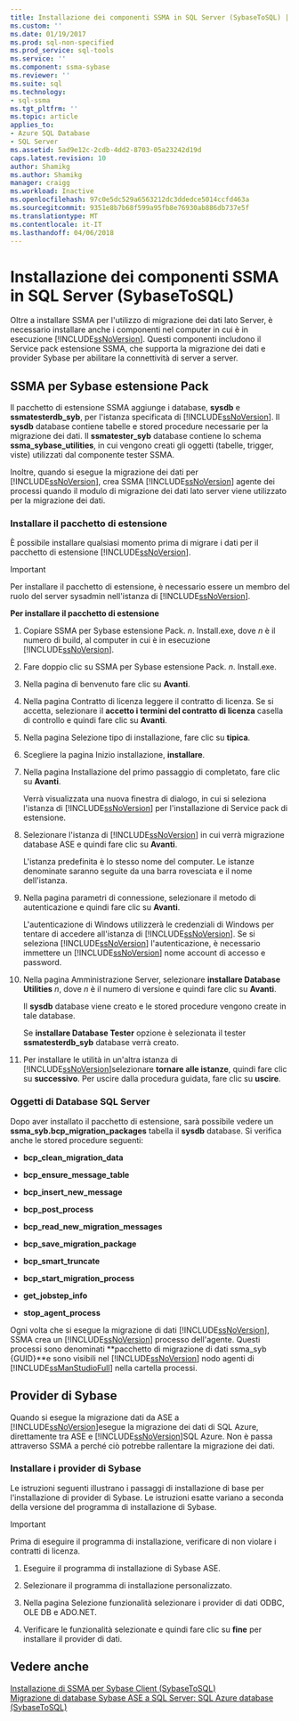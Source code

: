 ```yaml
---
title: Installazione dei componenti SSMA in SQL Server (SybaseToSQL) | Documenti Microsoft
ms.custom: ''
ms.date: 01/19/2017
ms.prod: sql-non-specified
ms.prod_service: sql-tools
ms.service: ''
ms.component: ssma-sybase
ms.reviewer: ''
ms.suite: sql
ms.technology:
- sql-ssma
ms.tgt_pltfrm: ''
ms.topic: article
applies_to:
- Azure SQL Database
- SQL Server
ms.assetid: 5ad9e12c-2cdb-4dd2-8703-05a23242d19d
caps.latest.revision: 10
author: Shamikg
ms.author: Shamikg
manager: craigg
ms.workload: Inactive
ms.openlocfilehash: 97c0e5dc529a6563212dc3ddedce5014ccfd463a
ms.sourcegitcommit: 9351e8b7b68f599a95fb8e76930ab886db737e5f
ms.translationtype: MT
ms.contentlocale: it-IT
ms.lasthandoff: 04/06/2018
---
```

# <a name="installing-ssma-components-on-sql-server-sybasetosql"></a>Installazione dei componenti SSMA in SQL Server (SybaseToSQL)
Oltre a installare SSMA per l'utilizzo di migrazione dei dati lato Server, è necessario installare anche i componenti nel computer in cui è in esecuzione [!INCLUDE[ssNoVersion](../../includes/ssnoversion_md.md)]. Questi componenti includono il Service pack estensione SSMA, che supporta la migrazione dei dati e provider Sybase per abilitare la connettività di server a server.  
  
## <a name="ssma-for-sybase-extension-pack"></a>SSMA per Sybase estensione Pack  
Il pacchetto di estensione SSMA aggiunge i database, **sysdb** e **ssmatesterdb_syb**, per l'istanza specificata di [!INCLUDE[ssNoVersion](../../includes/ssnoversion_md.md)]. Il **sysdb** database contiene tabelle e stored procedure necessarie per la migrazione dei dati. Il **ssmatester_syb** database contiene lo schema **ssma_sybase_utilities**, in cui vengono creati gli oggetti (tabelle, trigger, viste) utilizzati dal componente tester SSMA.  
  
Inoltre, quando si esegue la migrazione dei dati per [!INCLUDE[ssNoVersion](../../includes/ssnoversion_md.md)], crea SSMA [!INCLUDE[ssNoVersion](../../includes/ssnoversion_md.md)] agente dei processi quando il modulo di migrazione dei dati lato server viene utilizzato per la migrazione dei dati.  
  
### <a name="installing-the-extension-pack"></a>Installare il pacchetto di estensione  
È possibile installare qualsiasi momento prima di migrare i dati per il pacchetto di estensione [!INCLUDE[ssNoVersion](../../includes/ssnoversion_md.md)].  
  
> [!IMPORTANT]  
> Per installare il pacchetto di estensione, è necessario essere un membro del ruolo del server sysadmin nell'istanza di [!INCLUDE[ssNoVersion](../../includes/ssnoversion_md.md)].  
  
**Per installare il pacchetto di estensione**  
  
1.  Copiare SSMA per Sybase estensione Pack. *n*. Install.exe, dove *n* è il numero di build, al computer in cui è in esecuzione [!INCLUDE[ssNoVersion](../../includes/ssnoversion_md.md)].  
  
2.  Fare doppio clic su SSMA per Sybase estensione Pack. *n*. Install.exe.  
  
3.  Nella pagina di benvenuto fare clic su **Avanti**.  
  
4.  Nella pagina Contratto di licenza leggere il contratto di licenza. Se si accetta, selezionare il **accetto i termini del contratto di licenza** casella di controllo e quindi fare clic su **Avanti**.  
  
5.  Nella pagina Selezione tipo di installazione, fare clic su **tipica**.  
  
6.  Scegliere la pagina Inizio installazione, **installare**.  
  
7.  Nella pagina Installazione del primo passaggio di completato, fare clic su **Avanti**.  
  
    Verrà visualizzata una nuova finestra di dialogo, in cui si seleziona l'istanza di [!INCLUDE[ssNoVersion](../../includes/ssnoversion_md.md)] per l'installazione di Service pack di estensione.  
  
8.  Selezionare l'istanza di [!INCLUDE[ssNoVersion](../../includes/ssnoversion_md.md)] in cui verrà migrazione database ASE e quindi fare clic su **Avanti**.  
  
    L'istanza predefinita è lo stesso nome del computer. Le istanze denominate saranno seguite da una barra rovesciata e il nome dell'istanza.  
  
9. Nella pagina parametri di connessione, selezionare il metodo di autenticazione e quindi fare clic su **Avanti**.  
  
    L'autenticazione di Windows utilizzerà le credenziali di Windows per tentare di accedere all'istanza di [!INCLUDE[ssNoVersion](../../includes/ssnoversion_md.md)]. Se si seleziona [!INCLUDE[ssNoVersion](../../includes/ssnoversion_md.md)] l'autenticazione, è necessario immettere un [!INCLUDE[ssNoVersion](../../includes/ssnoversion_md.md)] nome account di accesso e password.  
  
10. Nella pagina Amministrazione Server, selezionare **installare Database Utilities** *n*, dove *n* è il numero di versione e quindi fare clic su **Avanti**.  
  
    Il **sysdb** database viene creato e le stored procedure vengono create in tale database.  
  
    Se **installare Database Tester** opzione è selezionata il tester **ssmatesterdb_syb** database verrà creato.  
  
11. Per installare le utilità in un'altra istanza di [!INCLUDE[ssNoVersion](../../includes/ssnoversion_md.md)]selezionare **tornare alle istanze**, quindi fare clic su **successivo**. Per uscire dalla procedura guidata, fare clic su **uscire**.  
  
### <a name="sql-server-database-objects"></a>Oggetti di Database SQL Server  
Dopo aver installato il pacchetto di estensione, sarà possibile vedere un **ssma_syb.bcp_migration_packages** tabella il **sysdb** database. Si verifica anche le stored procedure seguenti:  
  
-   **bcp_clean_migration_data**  
  
-   **bcp_ensure_message_table**  
  
-   **bcp_insert_new_message**  
  
-   **bcp_post_process**  
  
-   **bcp_read_new_migration_messages**  
  
-   **bcp_save_migration_package**  
  
-   **bcp_smart_truncate**  
  
-   **bcp_start_migration_process**  
  
-   **get_jobstep_info**  
  
-   **stop_agent_process**  
  
Ogni volta che si esegue la migrazione di dati [!INCLUDE[ssNoVersion](../../includes/ssnoversion_md.md)], SSMA crea un [!INCLUDE[ssNoVersion](../../includes/ssnoversion_md.md)] processo dell'agente. Questi processi sono denominati **pacchetto di migrazione di dati ssma_syb {GUID}**e sono visibili nel [!INCLUDE[ssNoVersion](../../includes/ssnoversion_md.md)] nodo agenti di [!INCLUDE[ssManStudioFull](../../includes/ssmanstudiofull_md.md)] nella cartella processi.  
  
## <a name="sybase-providers"></a>Provider di Sybase  
Quando si esegue la migrazione dati da ASE a [!INCLUDE[ssNoVersion](../../includes/ssnoversion_md.md)]esegue la migrazione dei dati di SQL Azure, direttamente tra ASE e [!INCLUDE[ssNoVersion](../../includes/ssnoversion_md.md)]SQL Azure. Non è passa attraverso SSMA a perché ciò potrebbe rallentare la migrazione dei dati.  
  
### <a name="installing-the-sybase-providers"></a>Installare i provider di Sybase  
Le istruzioni seguenti illustrano i passaggi di installazione di base per l'installazione di provider di Sybase. Le istruzioni esatte variano a seconda della versione del programma di installazione di Sybase.  
  
> [!IMPORTANT]  
> Prima di eseguire il programma di installazione, verificare di non violare i contratti di licenza.  
  
1.  Eseguire il programma di installazione di Sybase ASE.  
  
2.  Selezionare il programma di installazione personalizzato.  
  
3.  Nella pagina Selezione funzionalità selezionare i provider di dati ODBC, OLE DB e ADO.NET.  
  
4.  Verificare le funzionalità selezionate e quindi fare clic su **fine** per installare il provider di dati.  
  
## <a name="see-also"></a>Vedere anche  
[Installazione di SSMA per Sybase Client &#40;SybaseToSQL&#41;](../../ssma/sybase/installing-ssma-for-sybase-client-sybasetosql.md)  
[Migrazione di database Sybase ASE a SQL Server: SQL Azure database &#40;SybaseToSQL&#41;](../../ssma/sybase/migrating-sybase-ase-databases-to-sql-server-azure-sql-db-sybasetosql.md)  
  

